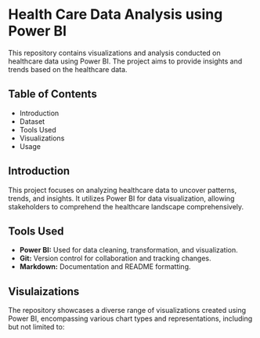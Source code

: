# Health Care Data Analysis using Power BI
This repository contains visualizations and analysis conducted on healthcare data using Power BI. The project aims to provide insights and trends based on the healthcare data.

## Table of Contents
+ Introduction
+ Dataset
+ Tools Used
+ Visualizations
+ Usage

## Introduction
This project focuses on analyzing healthcare data to uncover patterns, trends, and insights. It utilizes Power BI for data visualization, allowing stakeholders to comprehend the healthcare landscape comprehensively.

## Tools Used
+ **Power BI:** Used for data cleaning, transformation, and visualization.
+ **Git:** Version control for collaboration and tracking changes.
+ **Markdown:** Documentation and README formatting.

## Visulaizations
The repository showcases a diverse range of visualizations created using Power BI, encompassing various chart types and representations, including but not limited to:

